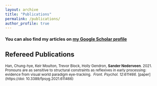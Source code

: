 ```yaml
---
layout: archive
title: "Publications"
permalink: /publications/
author_profile: true
---
```


#### You can also find my articles on [my Google Scholar profile](https://scholar.google.com/citations?user=WvdSX-YAAAAJ&hl=en)


## Refereed Publications 

<sub> Han, Chung-hye, Keir Moulton, Trevor Block, Holly Gendron, **Sander Nederveen**. 2021. Pronouns are as sensitive to structural constraints as reflexives in early processing: evidence from visual world paradigm eye-tracking.  <i>Front. Psychol. 12:611466.</i> [paper](https://doi: 10.3389/fpsyg.2021.611466) </sub>
